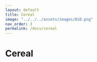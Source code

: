 ```yaml
---
layout: default
title: Cereal
image: "../../../assets/images/DiD.png"
nav_order: 3
permalink: /docs/cereal
---
```


# Cereal
